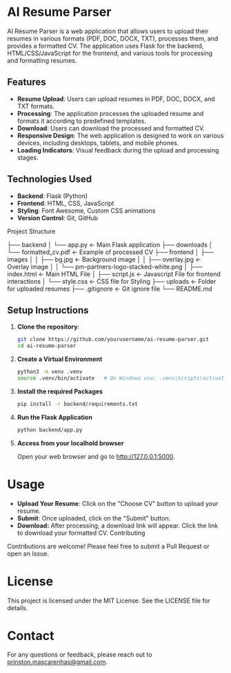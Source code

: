 # AI Resume Parser

AI Resume Parser is a web application that allows users to upload their resumes in various formats (PDF, DOC, DOCX, TXT), processes them, and provides a formatted CV. The application uses Flask for the backend, HTML/CSS/JavaScript for the frontend, and various tools for processing and formatting resumes.

## Features

- **Resume Upload**: Users can upload resumes in PDF, DOC, DOCX, and TXT formats.
- **Processing**: The application processes the uploaded resume and formats it according to predefined templates.
- **Download**: Users can download the processed and formatted CV.
- **Responsive Design**: The web application is designed to work on various devices, including desktops, tablets, and mobile phones.
- **Loading Indicators**: Visual feedback during the upload and processing stages.

## Technologies Used

- **Backend**: Flask (Python)
- **Frontend**: HTML, CSS, JavaScript
- **Styling**: Font Awesome, Custom CSS animations
- **Version Control**: Git, GitHub

Project Structure

├── backend 
│   └── app.py                     <- Main Flask application 
├── downloads 
│   └── formatted_cv.pdf           <- Example of processed CV 
├── frontend 
│   ├── images 
│   │   ├── bg.jpg                 <- Background image 
│   │   ├── overlay.jpg            <- Overlay image 
│   │   └── pm-partners-logo-stacked-white.png 
│   ├── index.html                 <- Main HTML File 
│   ├── script.js                  <- Javascript File for frontend interactions 
│   └── style.css                  <- CSS file for Styling 
├── uploads                        <- Folder for uploaded resumes 
├── .gitignore                     <- Git ignore file 
└── README.md


## Setup Instructions

1. **Clone the repository**:

   ```bash
   git clone https://github.com/yourusername/ai-resume-parser.git
   cd ai-resume-parser

2. **Create a Virtual Environment**
    
    ```bash
    python3 -m venv .venv
    source .venv/bin/activate   # On Windows use: .venv\Scripts\activate

3. **Install the required Packages**

    ```bash
    pip install -r backend/requirements.txt

4. **Run the Flask Application**
    
    ```bash
    python backend/app.py

5. **Access from your localhold browser**
    
    Open your web browser and go to http://127.0.0.1:5000.

# Usage

- **Upload Your Resume**: Click on the "Choose CV" button to upload your resume.
- **Submit**: Once uploaded, click on the "Submit" button.
- **Download:** After processing, a download link will appear. Click the link to download your formatted CV.
Contributing

Contributions are welcome! Please feel free to submit a Pull Request or open an Issue.

# License
This project is licensed under the MIT License. See the LICENSE file for details.

# Contact
For any questions or feedback, please reach out to prinston.mascarenhas@gmail.com.
